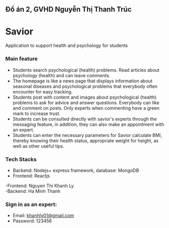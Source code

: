 ## Đồ án 2, GVHD Nguyễn Thị Thanh Trúc 
# Savior      
Application to support health and psychology for students

### Main feature                                                                                                                                                                  
+ Students search psychological (health) problems. Read articles about psychology (health) and can leave comments.                                                
+ The homepage is like a news page that displays information about seasonal diseases and psychological problems that everybody often encounter for easy tracking.                                   
+ Students post with content and images about psychological (health) problems to ask for advice and answer questions. Everybody can like and comment on posts. Only experts when commenting have a green mark to increase trust.                                                                                                                                               
+ Students can be consulted directly with savior's experts through the messaging feature, in addition, they can also make an appointment with an expert.                              
+ Students can enter the necessary parameters for Savior calculate BMI, thereby knowing their health status, appropriate weight for height, as well as other useful tips.
 
 ### Tech Stacks                                                                                                                                                                         
+ Backend: Nodejs+ express framework, database: MongoDB                                                                                                                                            
+ Frontend: Reactjs                                                                                                                                                                
                                                                                                                                                            
-Frontend: Nguyen Thi Khanh Ly                                                                                                                                                 
-Backend: Ha Minh Thanh

### Sign in as an expert:                                                                                                                                            
+ Email: khanhly01@gmail.com                                                                                                                                                      
+ Password: 123456


